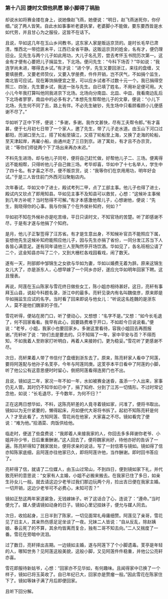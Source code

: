 <script type="text/javascript">
    var head = document.getElementsByTagName('head')[0];
    cssURL = '/public/article_1.css';
    linkTag = document.createElement('link');
    linkTag.href = cssURL;
    linkTag.setAttribute('type','text/css');
    linkTag.setAttribute('rel','stylesheet');
    head.appendChild(linkTag);
</script>
### 第十八回 捷时文偿他夙愿 嫁小脚得了祸胎

却说水如将赛金搂在身上，说她像赵飞燕，她便说：“明日，赵飞燕迷死你，你仔细。”说了两人皆笑。自此水如事事听老婆执掌，老婆脚小不能做，要东要西皆是水如代劳，并且甘心为之服役，这皆不在话下。

且说，华如这几年在玉山乡间教书，这东家人家是贩运京货的。是时长毛早已肃清，惟西北一带捻匪未平，江西已全省平静。这贩运京货的姓金，名有才，便仍理旧业。见先生与两个儿子如此用功，大儿子名孔芳，尝去考怀玉书院历次第一。这金有才便有心要把儿子捐监生，下北场。便问先生：“今科下场否？”华如说：“我连学尚未进，哪得去乡试。”有才说：“进个学，先生又要回浙江，来往的盘缠，又要填册费，又要老师贽仪，又要入学册费，件件开销，岂不厌气，不如捐个监生，南北皆可应试。现在筹饷捐便宜之至，可以应乡试者不过数十元一个。我已捐得空照三、四张，先生要乡试，我送一张与先生。自已填了姓名，不用补足便可用。大小儿今年我打算叫他同我进京下北场。北场向分南皿、北皿、中皿，我看南边乱后下北场者寥寥，南皿中的必多有才。”本想先生帮帮他儿子的文章，便说：“小儿下北场，先生何不同了去，路上有伴。不必先生破钞，先生场中只看顾看顾小儿便感谢不尽了。”

华如听了正中下怀，便说：“多谢，多谢。我作文甚快，尽有工夫帮令郎。”有才喜甚，便于七月初七日带了一个家人，邀了先生，带了儿子走水道。由玉山下河口过鄱阳，历湖口至九江，搭了轮船至镇江，又搭了轮船至上海，又换了走海的轮船，至天津起岸，再雇小船，由通州走了三日到京。进了寓处，有才且不办京货，说：“等你们师徒两个下了场出来再办末迟。”

不料先生进场，却与他儿子同号，便将自己赶忙做，好帮他儿子二、三场。便离得远不能相帮，只得听他儿子自己做三场。考毕却喜，华如中了十七名举人，学生中了四十名。有才喜之不尽，便不贩京货，说：“我等你们在京用用功，明年好会试。”于是三人皆住前门外西河沿聚魁店内。

次年春试，华如又中了进士，殿试考列二甲，点了工部主事。他儿子也得了进士，殿试内又钦点了即用知县。华如见主事不及知县可以救贫，心想：“这候补主事候到几年方补呢？当时愁得不可解。”有才本感激他帮儿子，心想谢他，便说：“先生，我晓得你的心事。我与你捐了个在外侯补知府，何如？”

华如初不知在外候补亦是吃苦缘，平日只读时文，不知官场的苦楚。听了即感谢不尽，于是有才遂与他捐了个知府。

是月，他儿子正掣签得了汪苏省。有才是生意出身，不知候补官员不能照应下属，妄想他先生这候补知府能照应他儿子，因与先生亦捐了省份，一同分发江苏当下人各皆心满意足。遂有同年请他三人至陶然亭开场饮酒。华如见了，各名班相公请了二个，这金知县亦叫了二个，又到大栅栏各戏园看戏，闹了数天。

遂有一天，刑部郎中邹锦生之女欲与华如为妻，华如以婚费无着为辞。原来这锦生女儿大了，亦是浙东人，心想早嫁了一个同乡亦好，遂应允华如明年回家下聘。这且慢表。

再说，阿莲在玉山陈家与雪花终日做些女工，陈小姐亦相待甚好。这日，亮轩有事拜玉山县，说起今科题名录，浙江中的最多。亮轩见录内有名叫魏俊彦，原来即是华如捐监生应试的名字。当时看了回来即说与他女儿：“听说这名姓魏的是浙东人，莫不是他们魏家的子侄。”

雪花听得，便站在房门口，听了便动心，又想想：“名字不是。”又想：“如今长毛退了，何不回家看看。我早有此心，因要路费难于开口，不如趁今日说说看。”便说：“老爷，小姐，我家小也要回家乡。多谢这里看待，容我小姐回去再图报谢。”亮轩听了说：“妳们去是要去的。只不知隔了一年，家中平安与否？不得而知，不如我着人至妳家打听明白，再着人来接妳们，更为稳妥。”雪花听了更感谢不尽。

次日，亮轩果着人带了书信付了盘缠到浙东去了。原来，陈亮轩家人看中了阿莲，要将阿莲配与他孙子名芰亭，今年与阿莲同庚。这芰亭本平日看中了阿莲妁小脚，听了他公公有这意思便时时留心，倒把阿莲看得连房门也不出。

且说，镜如这二年，家况一年不如一年，水如被赛金迷昏，虽添一个人出来，家事仍无人管。其时仍不知华如已中了，捐了知府、分到了江苏一切情形。不过时常记念他，如说：“长毛退尽，于今数年，为何不归？”

正在这两日想华如，不料，这陈亮轩差的人竟寻着镜如家，问准了，便将书取出。镜如以为无什紧要的，懒得起床，月如便代大哥将书拆了。起初不知陈亮轩是何人？才至此看了，方知阿莲、雪花尚在他家，大家喜之不尽。镜如看完了便说：“难为他。”拾酒菜、肉饭供给他。

临走时，便送了些盘费说：“我即着人来接我家的人，你回去多多拜谢你老爷、小姐并孙少爷，日后重重酬谢。”这人回去了，便将魏家尚好，待他亦好的告诉了一遍。陈亮轩得知了魏家居处，便将求亲的说话，写了一封信寄与镜如。镜如得了信亦知陈家底细，且阿莲亦往他家已久，即将阿莲许他，当作酬谢。即时回书答应了。

亮轩得了信，就请了二位媒人，由玉山过常山，不到四日，便到镜如家下礼，并代致亮轩的意思说：“女家有人主婚，小姐不必搬来搬去。在我家已住了多日，如亲生孙女儿一般。就去请这边少老爷过我们那边玩两个月，捡出吉日便在我家主婚。一切开销，这边少老爷可不必费心，未知可否？”

镜如正愁这两年家道窘急，无钱嫁妹子。听了这话合了心，连说了：“遵命。”当时便允了。媒人便请镜如动身的日子。镜如心里记挂妹子，便允与媒人同去。

次日，收拾起身，三日半到了陈家，一切见面常礼毋庸细赘。阿莲见了亲哥，雪花见了旧主人，其亲热伤感足足坐谈了一夜。兄妹二人皆说：“自从反乱，除赵姨娘、春云死了的不算，其余均皆离而复合，独有二哥不知去向。”二人又揣度了一番。雪花在旁暗中流泪。

过了数日，亮轩择出吉期。一边镜如主婚，遂与阿莲下了个小脚遗毒。芰亭是年轻的人，哪知世务？见阿莲这般美貌，这般小脚，又见阿莲件件稳重，并他公公亮轩亦喜。

雪花即服待新姑爷，心想：“回家亦不见华如，有何趣味。且闻得家中已换了一个样子，镜如已将玉英收了。自已年纪已大，回家亦是赘瘤一般。”因此雪花在陈家住下了。镜如等妹子满了月后即便回家。

且听下回分解。
